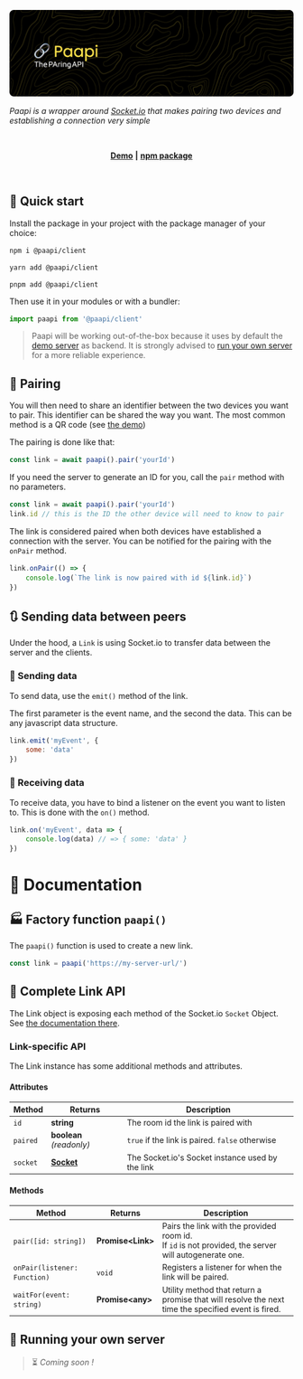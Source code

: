 ![😱 ohmyfetch](.github/banner.png)

*Paapi is a wrapper around [Socket.io](https://socket.io) that makes pairing two devices and establishing a connection
very simple*

<br>
<p align="center">
<a href="https://paapi.pnk.network/"><strong>Demo</strong></a>
<strong>|</strong>
<a href="https://www.npmjs.com/package/@paapi/client"><strong>npm package</strong></a>
</p>
<br>

## 🚀 Quick start

Install the package in your project with the package manager of your choice:

```
npm i @paapi/client
```

```
yarn add @paapi/client
```

```
pnpm add @paapi/client
```

Then use it in your modules or with a bundler:

```javascript
import paapi from '@paapi/client'
```

> Paapi will be working out-of-the-box because it uses by default the [demo server](https://paapi.pnk.network) as
> backend. It is strongly advised to [run your own server](#-running-your-own-server) for a more reliable experience.

## 🔗 Pairing

You will then need to share an identifier between the two devices you want to pair. This identifier can be shared the
way you want. The most common method is a QR code (see [the demo](https://paapi.pnk.network/))

The pairing is done like that:

```javascript
const link = await paapi().pair('yourId')
```

If you need the server to generate an ID for you, call the `pair` method with no parameters.

```javascript
const link = await paapi().pair('yourId')
link.id // this is the ID the other device will need to know to pair
```

The link is considered paired when both devices have established a connection with the server. You can be notified for
the pairing with the `onPair` method.

```javascript
link.onPair(() => {
    console.log(`The link is now paired with id ${link.id}`)
})
```

## 🔃 Sending data between peers

Under the hood, a `Link` is using Socket.io to transfer data between the server and the clients.

### 📮 Sending data

To send data, use the `emit()` method of the link.

The first parameter is the event name, and the second the data. This can be any javascript data structure.

```javascript
link.emit('myEvent', {
    some: 'data'
})
```

### 📨 Receiving data

To receive data, you have to bind a listener on the event you want to listen to. This is done with the `on()` method.

```javascript
link.on('myEvent', data => {
    console.log(data) // => { some: 'data' }
})
```

# 📝 Documentation
## 🏭 Factory function `paapi()`
The `paapi()` function is used to create a new link.

```javascript
const link = paapi('https://my-server-url/')
```

## 🔗 Complete Link API

The Link object is exposing each method of the Socket.io `Socket` Object.
See [the documentation there](https://socket.io/docs/v4/client-socket-instance/).

### Link-specific API

The Link instance has some additional methods and attributes.

#### Attributes

| Method   | Returns                                                         | Description                                      |
|----------|-----------------------------------------------------------------|--------------------------------------------------|
| `id`     | **string**                                                      | The room id the link is paired with              |
| `paired` | **boolean** *(readonly)*                                        | `true` if the link is paired. `false` otherwise  |
| `socket` | **[Socket](https://socket.io/docs/v4/client-socket-instance/)** | The Socket.io's Socket instance used by the link |


#### Methods

| Method                       | Returns            | Description                                                                                              |
|------------------------------|--------------------|----------------------------------------------------------------------------------------------------------|
| `pair([id: string])`         | **Promise\<Link>** | Pairs the link with the provided room id.<br/>If `id` is not provided, the server will autogenerate one. |
| `onPair(listener: Function)` | `void`             | Registers a listener for when the link will be paired.                                                   |
| `waitFor(event: string)`     | **Promise\<any>**  | Utility method that return a promise that will resolve the next time the specified event is fired.       |

## 📡 Running your own server

> ⏳ *Coming soon !*
